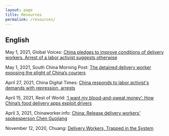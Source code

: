 ```yaml
---
layout: page
title: Resources
permalink: /resources/
---
```


## English ##

May 1, 2021, Global Voices: [China pledges to improve conditions of delivery workers. Arrest of a labor activist suggests otherwise](https://globalvoices.org/2021/05/01/china-pledges-to-improve-conditions-of-delivery-workers-arrest-of-a-labor-activist-suggest-otherwise/)

May 1, 2021, South China Morning Post: [The detained delivery worker exposing the plight of China’s couriers](https://www.scmp.com/news/china/politics/article/3131871/detained-delivery-worker-exposing-plight-chinas-couriers)

April 27, 2021, China Digital Times: [China responds to labor activist's demands with repression, arrests](https://chinadigitaltimes.net/2021/04/china-responds-to-labor-activists-demands-with-repression-arrests/)
  
April 15, 2021, Rest of World: [‘I want my blood-and-sweat money’: How China’s food delivery apps exploit drivers](https://restofworld.org/2021/automate-everything/)

April 3, 2021, Chinaworker.info: [China: Release delivery workers’ spokesperson Chen Guojiang](https://chinaworker.info/en/2021/04/03/28336/)

November 12, 2020, Chuang: [Delivery Workers, Trapped in the System](https://chuangcn.org/2020/11/delivery-renwu-translation/)
